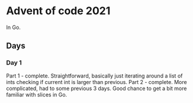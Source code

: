 # Advent of code 2021

In Go.

## Days

### Day 1

Part 1 - complete. Straightforward, basically just iterating around a list of ints checking if
current int is larger than previous.
Part 2 - complete. More complicated, had to some previous 3 days. Good chance to get a bit more
familiar with slices in Go.
